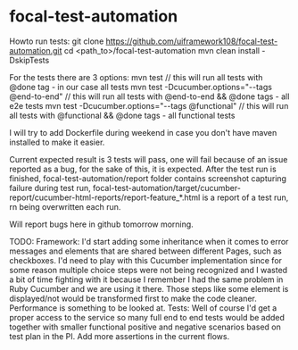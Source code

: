 # focal-test-automation

Howto run tests:
git clone https://github.com/uiframework108/focal-test-automation.git
cd <path_to>/focal-test-automation
mvn clean install -DskipTests

For the tests there are 3 options:
mvn test // this will run all tests with @done tag - in our case all tests
mvn test -Dcucumber.options="--tags @end-to-end" // this will run all tests with @end-to-end && @done tags - all e2e tests
mvn test -Dcucumber.options="--tags @functional" // this will run all tests with @functional && @done tags - all functional tests

I will try to add Dockerfile during weekend in case you don't have maven installed to make it easier.

Current expected result is 3 tests will pass, one will fail because of an issue reported as a bug, for the sake of this, it is expected.
After the test run is finished, focal-test-automation/report folder contains screenshot capturing failure during test run, 
focal-test-automation/target/cucumber-report/cucumber-html-reports/report-feature_*.html is a report of a test run, rn being overwritten each run.

Will report bugs here in github tomorrow morning.


TODO:
Framework:
I'd start adding some inheritance when it comes to error messages and elements that are shared between different Pages, such as checkboxes.
I'd need to play with this Cucumber implementation since for some reason multiple choice steps were not being recognized and I wasted a bit of time 
fighting with it because I remember I had the same problem in Ruby Cucumber and we are using it there. Those steps like some element 
is displayed/not would be transformed first to make the code cleaner.
Performance is something to be looked at.
Tests:
Well of course I'd get a proper access to the service so many full end to end tests would be added together with smaller functional positive 
and negative scenarios based on test plan in the PI.
Add more assertions in the current flows.
